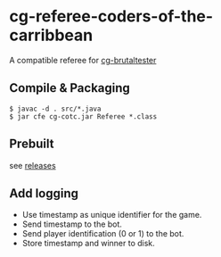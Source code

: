 # cg-referee-coders-of-the-carribbean

A compatible referee for [cg-brutaltester](https://github.com/dreignier/cg-brutaltester/)

## Compile & Packaging

    $ javac -d . src/*.java
    $ jar cfe cg-cotc.jar Referee *.class

## Prebuilt

see [releases](../../releases/)

## Add logging

* Use timestamp as unique identifier for the game.
* Send timestamp to the bot.
* Send player identification (0 or 1) to the bot.
* Store timestamp and winner to disk.
